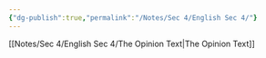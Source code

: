 ```yaml
---
{"dg-publish":true,"permalink":"/Notes/Sec 4/English Sec 4/"}
---
```



[[Notes/Sec 4/English Sec 4/The Opinion Text\|The Opinion Text]]
